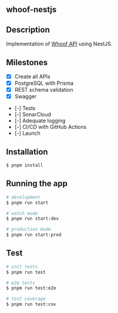 whoof-nestjs
---

## Description

Implementation of [Whoof API](https://gui.rdnz.dev/_/labs/whoof-api) using NestJS.

## Milestones

- [x] Create all APIs
- [x] PostgreSQL with Prisma
- [x] REST schema validation
- [x] Swagger
- [-] Tests
- [-] SonarCloud
- [-] Adequate logging
- [-] CI/CD with GitHub Actions
- [-] Launch

## Installation

```bash
$ pnpm install
```

## Running the app

```bash
# development
$ pnpm run start

# watch mode
$ pnpm run start:dev

# production mode
$ pnpm run start:prod
```

## Test

```bash
# unit tests
$ pnpm run test

# e2e tests
$ pnpm run test:e2e

# test coverage
$ pnpm run test:cov
```
